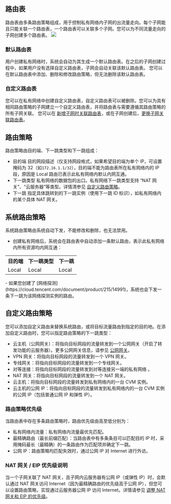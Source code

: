 ## 路由表
路由表由多条路由策略组成，用于控制私有网络内子网的出流量走向。每个子网能且只能关联一个路由表，一个路由表可以关联多个子网。您可以为不同流量走向的子网创建多个路由表。
![](https://main.qcloudimg.com/raw/8707972af55033da76fa44ad56eb311e.png)

### 默认路由表
用户创建私有网络时，系统会自动为其生成一个默认路由表。在之后的子网创建过程中，如果用户没有选择自定义路由表，子网会自动关联该默认路由表。
您可以在默认路由表中添加、删除和修改路由策略，但无法删除该默认路由表。

### 自定义路由表
您可以在私有网络中创建自定义路由表，自定义路由表可以被删除。您可以为具有相同路由策略的子网建立一个自定义路由表，并将路由表与需要遵循其路由策略的所有子网关联。
您可以在 [新增子网时关联路由表](https://cloud.tencent.com/document/product/215/20110)，或在子网创建后，[更换子网关联路由表](https://cloud.tencent.com/document/product/215/20126)。

## 路由策略
路由策略由目的端、下一跳类型和下一跳组成：
- 目的端
目的网段描述（仅支持网段格式，如果希望目的端为单个 IP，可设置掩码为 32（如`172.16.1.1/32`），目的端不能为路由表所在私有网络内的 IP 段，原因是 Local 路由已表示此私有网络内默认内网互通。
- 下一跳类型
私有网络的数据包的出口。私有网络下一跳类型支持 “NAT 网关”、“云服务器”等类型。详情清参见 [自定义路由策略](#luyoucelue)。
- 下一跳
指定具体跳转到的下一跳实例（使用下一跳 ID 标识），如私有网络内的某个具体 NAT 网关。

## 系统路由策略
系统路由策略由系统自动下发，不能修改和删除，也无法禁用。
- 创建私有网络后，系统会在路由表中自动添加一条默认路由，表示此私有网络内所有资源均内网互通：
<table><tbody>
<tr><th>目的端</th><th>下一跳类型</th><th>下一跳</th></tr>
<tr><td>Local</td><td>Local</td><td>Local</td></tr>
</tbody> </table>
- 如果您创建了 [网络探测](https://cloud.tencent.com/document/product/215/14991)，系统也会下发一条下一跳为该网络探测实例的路由。

<span id='luyoucelue'></span>
## 自定义路由策略
您可以添加自定义路由来替换系统路由，或将目标流量路由到指定的目的地。在添加自定义路由时，您可以指定路由策略的下一跳类型：
- 云主机（公网网关）：将指向目标网段的流量转发到一个公网网关（开启了转发功能的云服务器）。更多公网网关信息，请参见 [公网网关](https://cloud.tencent.com/document/product/215/20078)。
- VPN 网关：将指向目标网段的流量转发到一个 VPN 网关。
- 专线网关：将指向目标网段的流量转发到一个专线网关。
- 对等连接：将指向目标网段的流量转发到对等连接另一端的私有网络 。
- NAT 网关：将指向目标网段的流量转发到一个 NAT 网关。
- 云主机：将指向目标网段的流量转发到私有网络内的一台 CVM 实例。
- 云主机的公网 IP：将指向目标网段的流量转发到私有网络内的一台 CVM 实例的公网 IP（包括普通公网 IP 和弹性 IP）。

### 路由策略优先级
当路由表中存在多条路由策略时，路由优先级由高至低分别为：
- 私有网络内流量：私有网络内流量最优先匹配。
- 最精确路由（最长前缀匹配）：当路由表中有多条条目可以匹配目的 IP 时，采用掩码最长（最精确）的一条路由作为匹配项并确定下一跳。
- 公网 IP：路由策略均匹配失效时，通过公网 IP 对 Internet 进行外访。

### NAT 网关 / EIP 优先级说明
当一个子网关联了 NAT 网关，且子网内云服务器有公网 IP（或弹性 IP）时，会默认通过 NAT 网关访问 Internet（因为最精确路由的优先级高于公网 IP），但您可以设置路由策略，实现通过云服务器公网 IP 访问 Internet。详情请参见 [调整 NAT 网关和 EIP 的优先级](https://cloud.tencent.com/document/product/552/30012)。


